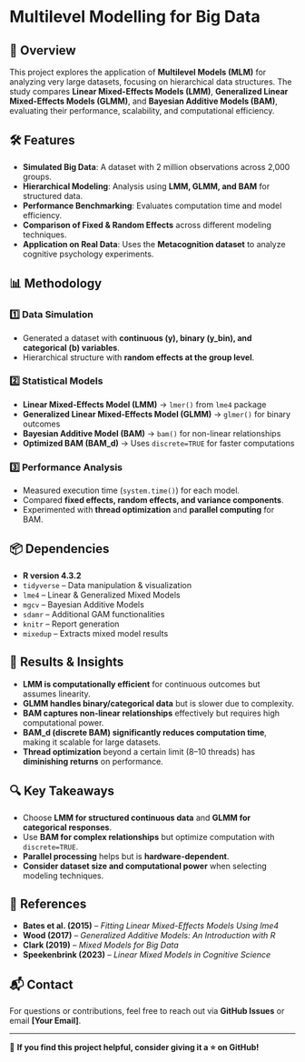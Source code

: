 # Multilevel Modelling for Big Data

## 📌 Overview  
This project explores the application of **Multilevel Models (MLM)** for analyzing very large datasets, focusing on hierarchical data structures. The study compares **Linear Mixed-Effects Models (LMM)**, **Generalized Linear Mixed-Effects Models (GLMM)**, and **Bayesian Additive Models (BAM)**, evaluating their performance, scalability, and computational efficiency.

## 🛠️ Features  
- **Simulated Big Data**: A dataset with 2 million observations across 2,000 groups.  
- **Hierarchical Modeling**: Analysis using **LMM, GLMM, and BAM** for structured data.  
- **Performance Benchmarking**: Evaluates computation time and model efficiency.  
- **Comparison of Fixed & Random Effects** across different modeling techniques.  
- **Application on Real Data**: Uses the **Metacognition dataset** to analyze cognitive psychology experiments.  

## 📊 Methodology  
### 1️⃣ **Data Simulation**  
- Generated a dataset with **continuous (y), binary (y_bin), and categorical (b) variables**.  
- Hierarchical structure with **random effects at the group level**.  

### 2️⃣ **Statistical Models**  
- **Linear Mixed-Effects Model (LMM)** → `lmer()` from `lme4` package  
- **Generalized Linear Mixed-Effects Model (GLMM)** → `glmer()` for binary outcomes  
- **Bayesian Additive Model (BAM)** → `bam()` for non-linear relationships  
- **Optimized BAM (BAM_d)** → Uses `discrete=TRUE` for faster computations  

### 3️⃣ **Performance Analysis**  
- Measured execution time (`system.time()`) for each model.  
- Compared **fixed effects, random effects, and variance components**.  
- Experimented with **thread optimization** and **parallel computing** for BAM.  

## 📦 Dependencies  
- **R version 4.3.2**  
- `tidyverse` – Data manipulation & visualization  
- `lme4` – Linear & Generalized Mixed Models  
- `mgcv` – Bayesian Additive Models  
- `sdamr` – Additional GAM functionalities  
- `knitr` – Report generation  
- `mixedup` – Extracts mixed model results  

## 🚀 Results & Insights  
- **LMM is computationally efficient** for continuous outcomes but assumes linearity.  
- **GLMM handles binary/categorical data** but is slower due to complexity.  
- **BAM captures non-linear relationships** effectively but requires high computational power.  
- **BAM_d (discrete BAM) significantly reduces computation time**, making it scalable for large datasets.  
- **Thread optimization** beyond a certain limit (8–10 threads) has **diminishing returns** on performance.  

## 🔍 Key Takeaways  
- Choose **LMM for structured continuous data** and **GLMM for categorical responses**.  
- Use **BAM for complex relationships** but optimize computation with `discrete=TRUE`.  
- **Parallel processing** helps but is **hardware-dependent**.  
- **Consider dataset size and computational power** when selecting modeling techniques.  


## 📖 References  
- **Bates et al. (2015)** – *Fitting Linear Mixed-Effects Models Using lme4*  
- **Wood (2017)** – *Generalized Additive Models: An Introduction with R*  
- **Clark (2019)** – *Mixed Models for Big Data*  
- **Speekenbrink (2023)** – *Linear Mixed Models in Cognitive Science*  

## 📬 Contact  
For questions or contributions, feel free to reach out via **GitHub Issues** or email **[Your Email]**.  

---
🌟 **If you find this project helpful, consider giving it a ⭐ on GitHub!**  
 
